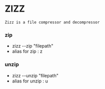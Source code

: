 # ZIZZ

`Zizz is a file compressor and decompressor`

### zip
- zizz --zip "filepath"
- alias for zip : z


### unzip
- zizz --unzip "filepath"
- alias for unzip : u